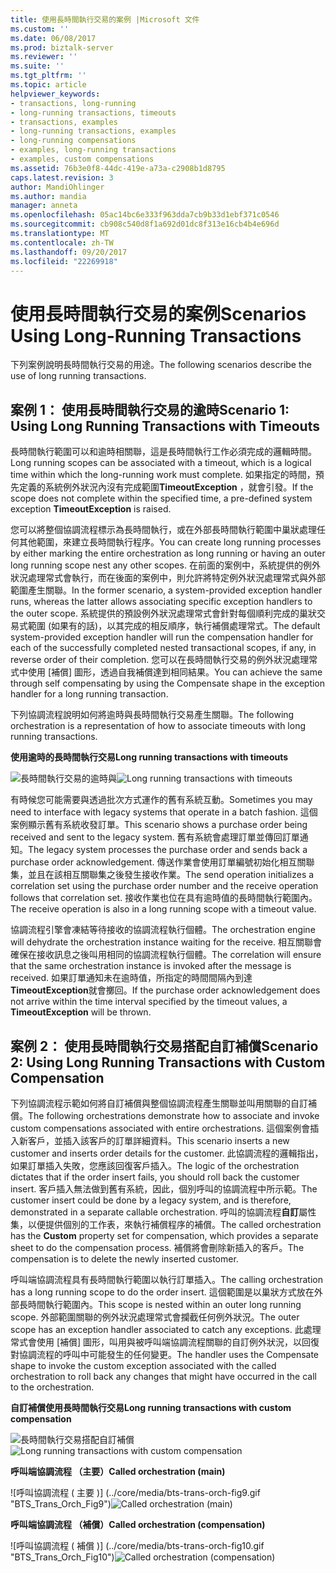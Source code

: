 ```yaml
---
title: 使用長時間執行交易的案例 |Microsoft 文件
ms.custom: ''
ms.date: 06/08/2017
ms.prod: biztalk-server
ms.reviewer: ''
ms.suite: ''
ms.tgt_pltfrm: ''
ms.topic: article
helpviewer_keywords:
- transactions, long-running
- long-running transactions, timeouts
- transactions, examples
- long-running transactions, examples
- long-running compensations
- examples, long-running transactions
- examples, custom compensations
ms.assetid: 76b3e0f8-44dc-419e-a73a-c2908b1d8795
caps.latest.revision: 3
author: MandiOhlinger
ms.author: mandia
manager: anneta
ms.openlocfilehash: 05ac14bc6e333f963dda7cb9b33d1ebf371c0546
ms.sourcegitcommit: cb908c540d8f1a692d01dc8f313e16cb4b4e696d
ms.translationtype: MT
ms.contentlocale: zh-TW
ms.lasthandoff: 09/20/2017
ms.locfileid: "22269918"
---
```

# <a name="scenarios-using-long-running-transactions"></a><span data-ttu-id="c1e5d-102">使用長時間執行交易的案例</span><span class="sxs-lookup"><span data-stu-id="c1e5d-102">Scenarios Using Long-Running Transactions</span></span>
<span data-ttu-id="c1e5d-103">下列案例說明長時間執行交易的用途。</span><span class="sxs-lookup"><span data-stu-id="c1e5d-103">The following scenarios describe the use of long running transactions.</span></span>  
  
## <a name="scenario-1-using-long-running-transactions-with-timeouts"></a><span data-ttu-id="c1e5d-104">案例 1： 使用長時間執行交易的逾時</span><span class="sxs-lookup"><span data-stu-id="c1e5d-104">Scenario 1: Using Long Running Transactions with Timeouts</span></span>  
 <span data-ttu-id="c1e5d-105">長時間執行範圍可以和逾時相關聯，這是長時間執行工作必須完成的邏輯時間。</span><span class="sxs-lookup"><span data-stu-id="c1e5d-105">Long running scopes can be associated with a timeout, which is a logical time within which the long-running work must complete.</span></span> <span data-ttu-id="c1e5d-106">如果指定的時間，預先定義的系統例外狀況內沒有完成範圍**TimeoutException** ，就會引發。</span><span class="sxs-lookup"><span data-stu-id="c1e5d-106">If the scope does not complete within the specified time, a pre-defined system exception **TimeoutException** is raised.</span></span>  
  
 <span data-ttu-id="c1e5d-107">您可以將整個協調流程標示為長時間執行，或在外部長時間執行範圍中巢狀處理任何其他範圍，來建立長時間執行程序。</span><span class="sxs-lookup"><span data-stu-id="c1e5d-107">You can create long running processes by either marking the entire orchestration as long running or having an outer long running scope nest any other scopes.</span></span> <span data-ttu-id="c1e5d-108">在前面的案例中，系統提供的例外狀況處理常式會執行，而在後面的案例中，則允許將特定例外狀況處理常式與外部範圍產生關聯。</span><span class="sxs-lookup"><span data-stu-id="c1e5d-108">In the former scenario, a system-provided exception handler runs, whereas the latter allows associating specific exception handlers to the outer scope.</span></span> <span data-ttu-id="c1e5d-109">系統提供的預設例外狀況處理常式會針對每個順利完成的巢狀交易式範圍 (如果有的話)，以其完成的相反順序，執行補償處理常式。</span><span class="sxs-lookup"><span data-stu-id="c1e5d-109">The default system-provided exception handler will run the compensation handler for each of the successfully completed nested transactional scopes, if any, in reverse order of their completion.</span></span> <span data-ttu-id="c1e5d-110">您可以在長時間執行交易的例外狀況處理常式中使用 [補償] 圖形，透過自我補償達到相同結果。</span><span class="sxs-lookup"><span data-stu-id="c1e5d-110">You can achieve the same through self compensating by using the Compensate shape in the exception handler for a long running transaction.</span></span>  
  
 <span data-ttu-id="c1e5d-111">下列協調流程說明如何將逾時與長時間執行交易產生關聯。</span><span class="sxs-lookup"><span data-stu-id="c1e5d-111">The following orchestration is a representation of how to associate timeouts with long running transactions.</span></span>  
  
 <span data-ttu-id="c1e5d-112">**使用逾時的長時間執行交易**</span><span class="sxs-lookup"><span data-stu-id="c1e5d-112">**Long running transactions with timeouts**</span></span>  
  
 <span data-ttu-id="c1e5d-113">![長時間執行交易的逾時與](../core/media/bts-trans-orch-fig7.gif "BTS_Trans_Orch_Fig7")</span><span class="sxs-lookup"><span data-stu-id="c1e5d-113">![Long running transactions with timeouts](../core/media/bts-trans-orch-fig7.gif "BTS_Trans_Orch_Fig7")</span></span>  
  
 <span data-ttu-id="c1e5d-114">有時候您可能需要與透過批次方式運作的舊有系統互動。</span><span class="sxs-lookup"><span data-stu-id="c1e5d-114">Sometimes you may need to interface with legacy systems that operate in a batch fashion.</span></span> <span data-ttu-id="c1e5d-115">這個案例顯示舊有系統收發訂單。</span><span class="sxs-lookup"><span data-stu-id="c1e5d-115">This scenario shows a purchase order being received and sent to the legacy system.</span></span> <span data-ttu-id="c1e5d-116">舊有系統會處理訂單並傳回訂單通知。</span><span class="sxs-lookup"><span data-stu-id="c1e5d-116">The legacy system processes the purchase order and sends back a purchase order acknowledgement.</span></span> <span data-ttu-id="c1e5d-117">傳送作業會使用訂單編號初始化相互關聯集，並且在該相互關聯集之後發生接收作業。</span><span class="sxs-lookup"><span data-stu-id="c1e5d-117">The send operation initializes a correlation set using the purchase order number and the receive operation follows that correlation set.</span></span> <span data-ttu-id="c1e5d-118">接收作業也位在具有逾時值的長時間執行範圍內。</span><span class="sxs-lookup"><span data-stu-id="c1e5d-118">The receive operation is also in a long running scope with a timeout value.</span></span>  
  
 <span data-ttu-id="c1e5d-119">協調流程引擎會凍結等待接收的協調流程執行個體。</span><span class="sxs-lookup"><span data-stu-id="c1e5d-119">The orchestration engine will dehydrate the orchestration instance waiting for the receive.</span></span> <span data-ttu-id="c1e5d-120">相互關聯會確保在接收訊息之後叫用相同的協調流程執行個體。</span><span class="sxs-lookup"><span data-stu-id="c1e5d-120">The correlation will ensure that the same orchestration instance is invoked after the message is received.</span></span> <span data-ttu-id="c1e5d-121">如果訂單通知未在逾時值，所指定的時間間隔內到達**TimeoutException**就會擲回。</span><span class="sxs-lookup"><span data-stu-id="c1e5d-121">If the purchase order acknowledgement does not arrive within the time interval specified by the timeout values, a **TimeoutException** will be thrown.</span></span>  
  
## <a name="scenario-2-using-long-running-transactions-with-custom-compensation"></a><span data-ttu-id="c1e5d-122">案例 2： 使用長時間執行交易搭配自訂補償</span><span class="sxs-lookup"><span data-stu-id="c1e5d-122">Scenario 2: Using Long Running Transactions with Custom Compensation</span></span>  
 <span data-ttu-id="c1e5d-123">下列協調流程示範如何將自訂補償與整個協調流程產生關聯並叫用關聯的自訂補償。</span><span class="sxs-lookup"><span data-stu-id="c1e5d-123">The following orchestrations demonstrate how to associate and invoke custom compensations associated with entire orchestrations.</span></span> <span data-ttu-id="c1e5d-124">這個案例會插入新客戶，並插入該客戶的訂單詳細資料。</span><span class="sxs-lookup"><span data-stu-id="c1e5d-124">This scenario inserts a new customer and inserts order details for the customer.</span></span> <span data-ttu-id="c1e5d-125">此協調流程的邏輯指出，如果訂單插入失敗，您應該回復客戶插入。</span><span class="sxs-lookup"><span data-stu-id="c1e5d-125">The logic of the orchestration dictates that if the order insert fails, you should roll back the customer insert.</span></span> <span data-ttu-id="c1e5d-126">客戶插入無法做到舊有系統，因此，個別呼叫的協調流程中所示範。</span><span class="sxs-lookup"><span data-stu-id="c1e5d-126">The customer insert could be done by a legacy system, and is therefore, demonstrated in a separate callable orchestration.</span></span> <span data-ttu-id="c1e5d-127">呼叫的協調流程**自訂**屬性集，以便提供個別的工作表，來執行補償程序的補償。</span><span class="sxs-lookup"><span data-stu-id="c1e5d-127">The called orchestration has the **Custom** property set for compensation, which provides a separate sheet to do the compensation process.</span></span> <span data-ttu-id="c1e5d-128">補償將會刪除新插入的客戶。</span><span class="sxs-lookup"><span data-stu-id="c1e5d-128">The compensation is to delete the newly inserted customer.</span></span>  
  
 <span data-ttu-id="c1e5d-129">呼叫端協調流程具有長時間執行範圍以執行訂單插入。</span><span class="sxs-lookup"><span data-stu-id="c1e5d-129">The calling orchestration has a long running scope to do the order insert.</span></span> <span data-ttu-id="c1e5d-130">這個範圍是以巢狀方式放在外部長時間執行範圍內。</span><span class="sxs-lookup"><span data-stu-id="c1e5d-130">This scope is nested within an outer long running scope.</span></span> <span data-ttu-id="c1e5d-131">外部範圍關聯的例外狀況處理常式會攔截任何例外狀況。</span><span class="sxs-lookup"><span data-stu-id="c1e5d-131">The outer scope has an exception handler associated to catch any exceptions.</span></span> <span data-ttu-id="c1e5d-132">此處理常式會使用 [補償] 圖形，叫用與被呼叫端協調流程關聯的自訂例外狀況，以回復對協調流程的呼叫中可能發生的任何變更。</span><span class="sxs-lookup"><span data-stu-id="c1e5d-132">The handler uses the Compensate shape to invoke the custom exception associated with the called orchestration to roll back any changes that might have occurred in the call to the orchestration.</span></span>  
  
 <span data-ttu-id="c1e5d-133">**自訂補償使用長時間執行交易**</span><span class="sxs-lookup"><span data-stu-id="c1e5d-133">**Long running transactions with custom compensation**</span></span>  
  
 <span data-ttu-id="c1e5d-134">![長時間執行交易搭配自訂補償](../core/media/bts-trans-orch-fig8.gif "BTS_Trans_Orch_Fig8")</span><span class="sxs-lookup"><span data-stu-id="c1e5d-134">![Long running transactions with custom compensation](../core/media/bts-trans-orch-fig8.gif "BTS_Trans_Orch_Fig8")</span></span>  
  
 <span data-ttu-id="c1e5d-135">**呼叫端協調流程 （主要）**</span><span class="sxs-lookup"><span data-stu-id="c1e5d-135">**Called orchestration (main)**</span></span>  
  
 <span data-ttu-id="c1e5d-136">![呼叫協調流程 &#40; 主要 &#41;] (../core/media/bts-trans-orch-fig9.gif "BTS_Trans_Orch_Fig9")</span><span class="sxs-lookup"><span data-stu-id="c1e5d-136">![Called orchestration &#40;main&#41;](../core/media/bts-trans-orch-fig9.gif "BTS_Trans_Orch_Fig9")</span></span>  
  
 <span data-ttu-id="c1e5d-137">**呼叫端協調流程 （補償）**</span><span class="sxs-lookup"><span data-stu-id="c1e5d-137">**Called orchestration (compensation)**</span></span>  
  
 <span data-ttu-id="c1e5d-138">![呼叫協調流程 &#40; 補償 &#41;] (../core/media/bts-trans-orch-fig10.gif "BTS_Trans_Orch_Fig10")</span><span class="sxs-lookup"><span data-stu-id="c1e5d-138">![Called orchestration &#40;compensation&#41;](../core/media/bts-trans-orch-fig10.gif "BTS_Trans_Orch_Fig10")</span></span>